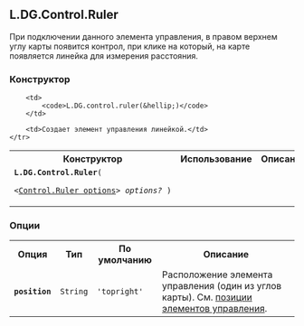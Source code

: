 ## L.DG.Control.Ruler

При подключении данного элемента управления, в правом верхнем углу карты появится контрол, при клике на который, на карте появляется линейка для измерения расстояния. 

### Конструктор

<table>
    <tr>
        <th>Конструктор</th>
        <th>Использование</th>
        <th>Описание</th>
    </tr>
    <tr>
        <td><code><b>L.DG.Control.Ruler</b>(
            <nobr>&lt;<a href="#control-ruler-options">Control.Ruler options</a>&gt; <i>options?</i> )</nobr>
        </code></td>

        <td>
            <code>L.DG.control.ruler(&hellip;)</code>
        </td>

        <td>Создает элемент управления линейкой.</td>
    </tr>
</table>

### Опции

<table>
    <tr>
        <th>Опция</th>
        <th>Тип</th>
        <th>По умолчанию</th>
        <th>Описание</th>
    </tr>
    <tr>
        <td><code><b>position</b></code></td>
        <td><code>String</code></td>
        <td><code><span class="string">'topright'</span></td>
        <td>Расположение элемента управления (один из углов карты). См. <a href="#control-positions">позиции элементов управления</a>.</td>
    </tr>
</table>
